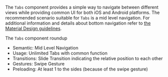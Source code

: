 The `Tabs` component provides a simple way to navigate between different views while providing common UI for both iOS and Android platforms.  The recommended scenario suitable for `Tabs` is a mid level navigation. For additional information and details about bottom navigation refer to [the Material Design guidelines](https://material.io/design/components/tabs.html#usage).

The `Tabs` component roundup

* Semantic: Mid Level Navigation
* Usage: Unlimited Tabs with common function
* Transitions: Slide Transition indicating the relative position to each other
* Gestures: Swipe Gesture
* Preloading: At least 1 to the sides (because of the swipe gesture)
